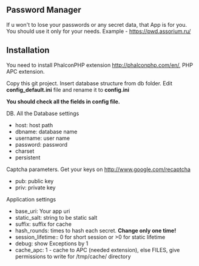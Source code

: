 Password Manager
-------------------------

If u won't to lose your passwords or any secret data, that App is for you.
You should use it only for your needs.
Example - https://pwd.assorium.ru/

Installation
-------------------------
You need to install PhalconPHP extension http://phalconphp.com/en/, PHP APC extension.

Copy this git project. Insert database structure from db folder. Edit **config_default.ini** file and rename it to **config.ini**

**You should check all the fields in config file.**

DB. All the Database settings
- host: host path
- dbname: database name
- username: user name
- password: password
- charset
- persistent

Captcha parameters. Get your keys on http://www.google.com/recaptcha
- pub: public key
- priv: private key

Application settings
- base_uri: Your app uri
- static_salt: string to be static salt
- suffix: suffix for cache
- hash_rounds: times to hash each secret. **Change only one time!**
- session_lifetime:: 0 for short session or >0 for static lifetime
- debug: show Exceptions by 1
- cache_apc: 1 - cache to APC (needed extension), else FILES, give permissions to write for /tmp/cache/ directory
